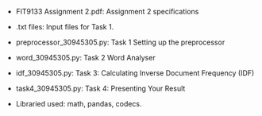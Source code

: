 - FIT9133 Assignment 2.pdf: Assignment 2 specifications
- .txt files: Input files for Task 1.
- preprocessor_30945305.py: Task 1 Setting up the preprocessor 
- word_30945305.py: Task 2 Word Analyser
- idf_30945305.py: Task 3: Calculating Inverse Document Frequency (IDF)
- task4_30945305.py: Task 4: Presenting Your Result

- Libraried used: math, pandas, codecs. 
